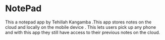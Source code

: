 # NotePad

This a notepad app by Tehillah Kangamba .This app stores notes on the cloud and locally on the mobile device . This lets users pick up any phone and with this app they still have access to their previous notes on the cloud.
